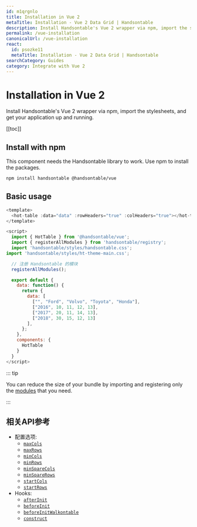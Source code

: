 ```yaml
---
id: m1qrgnlo
title: Installation in Vue 2
metaTitle: Installation - Vue 2 Data Grid | Handsontable
description: Install Handsontable's Vue 2 wrapper via npm, import the stylesheets, and get your application up and running.
permalink: /vue-installation
canonicalUrl: /vue-installation
react:
  id: psozke11
  metaTitle: Installation - Vue 2 Data Grid | Handsontable
searchCategory: Guides
category: Integrate with Vue 2
---
```


# Installation in Vue 2

Install Handsontable's Vue 2 wrapper via npm, import the stylesheets, and get your application up and running.

[[toc]]

## Install with npm

This component needs the Handsontable library to work. Use npm to install the packages.

```bash
npm install handsontable @handsontable/vue
```

## Basic usage

```js
<template>
  <hot-table :data="data" :rowHeaders="true" :colHeaders="true"></hot-table>
</template>

<script>
  import { HotTable } from '@handsontable/vue';
  import { registerAllModules } from 'handsontable/registry';
  import 'handsontable/styles/handsontable.css';
import 'handsontable/styles/ht-theme-main.css';

  // 注册 Handsontable 的模块
  registerAllModules();

  export default {
    data: function() {
      return {
        data: [
          ["", "Ford", "Volvo", "Toyota", "Honda"],
          ["2016", 10, 11, 12, 13],
          ["2017", 20, 11, 14, 13],
          ["2018", 30, 15, 12, 13]
        ],
      };
    },
    components: {
      HotTable
    }
  }
</script>
```

::: tip

You can reduce the size of your bundle by importing and registering only the
[modules](@/guides/integrate-with-vue/vue-modules/vue-modules.md) that you need.

:::

## 相关API参考

- 配置选项:
  - [`maxCols`](@/api/options.md#maxcols)
  - [`maxRows`](@/api/options.md#maxrows)
  - [`minCols`](@/api/options.md#mincols)
  - [`minRows`](@/api/options.md#minrows)
  - [`minSpareCols`](@/api/options.md#minsparecols)
  - [`minSpareRows`](@/api/options.md#minsparerows)
  - [`startCols`](@/api/options.md#startcols)
  - [`startRows`](@/api/options.md#startrows)
- Hooks:
  - [`afterInit`](@/api/hooks.md#afterinit)
  - [`beforeInit`](@/api/hooks.md#beforeinit)
  - [`beforeInitWalkontable`](@/api/hooks.md#beforeinitwalkontable)
  - [`construct`](@/api/hooks.md#construct)
